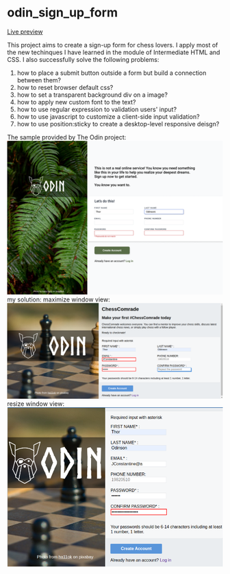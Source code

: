 # odin_sign_up_form

[Live preview](https://maxim55069633.github.io/6.odin_sign_up_form/)

This project aims to create a sign-up form for chess lovers. I apply most of the new techinques I have learned in the module of Intermediate HTML and CSS. I also successfully solve the following problems:
1. how to place a submit button outside a form but build a connection between them?
2. how to reset browser default css?
3. how to set a transparent background div on a image?
4. how to apply new custom font to the text?
5. how to use regular expression to validation users' input?
6. how to use javascript to customize a client-side input validation?
7. how to use position:sticky to create a desktop-level responsive deisgn?

The sample provided by The Odin project:
![Odin sign-up form sample](./images/sign-up-form_sample.png)
my solution:
maximize window view:
![my sign-up form 1](./images/signupform_1.png)
resize window view:
![my sign-up form 2](./images/signupform_2.png)
